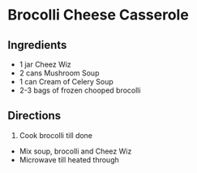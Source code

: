 # Brocolli Cheese Casserole

## Ingredients
 - 1 jar Cheez Wiz
 - 2 cans Mushroom Soup
 - 1 can Cream of Celery Soup
 - 2-3 bags of frozen chooped brocolli

## Directions
 1. Cook brocolli till done
 - Mix soup, brocolli and Cheez Wiz
 - Microwave till heated through